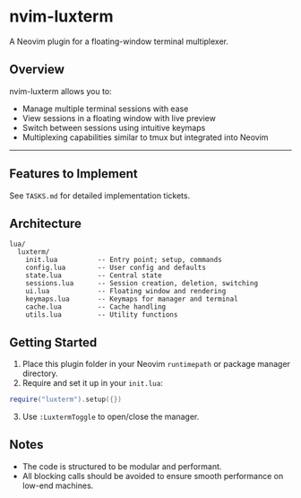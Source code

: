 # nvim-luxterm

A Neovim plugin for a floating-window terminal multiplexer.

## Overview
nvim-luxterm allows you to:
- Manage multiple terminal sessions with ease
- View sessions in a floating window with live preview
- Switch between sessions using intuitive keymaps
- Multiplexing capabilities similar to tmux but integrated into Neovim

---

## Features to Implement
See `TASKS.md` for detailed implementation tickets.

## Architecture
```
lua/
  luxterm/
    init.lua          -- Entry point; setup, commands
    config.lua        -- User config and defaults
    state.lua         -- Central state
    sessions.lua      -- Session creation, deletion, switching
    ui.lua            -- Floating window and rendering
    keymaps.lua       -- Keymaps for manager and terminal
    cache.lua         -- Cache handling
    utils.lua         -- Utility functions
```

## Getting Started
1. Place this plugin folder in your Neovim `runtimepath` or package manager directory.
2. Require and set it up in your `init.lua`:
```lua
require("luxterm").setup({})
```
3. Use `:LuxtermToggle` to open/close the manager.

## Notes
- The code is structured to be modular and performant.
- All blocking calls should be avoided to ensure smooth performance on low-end machines.
